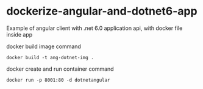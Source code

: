 # dockerize-angular-and-dotnet6-app

Example of angular client with .net 6.0 application api, with docker file inside app 

docker build image command
~~~~~~~~~~~~~~~~~~~~~~~~~~~
docker build -t ang-dotnet-img .
~~~~~~~~~~~~~~~~~~~~~~~~~~~


docker create and run container command
~~~~~~~~~~~~~~~~~~~~~~~~~~~~~~~~~~~~~~~~
docker run -p 8001:80 -d dotnetangular
~~~~~~~~~~~~~~~~~~~~~~~~~~~~~~~~~~~~~~~~
